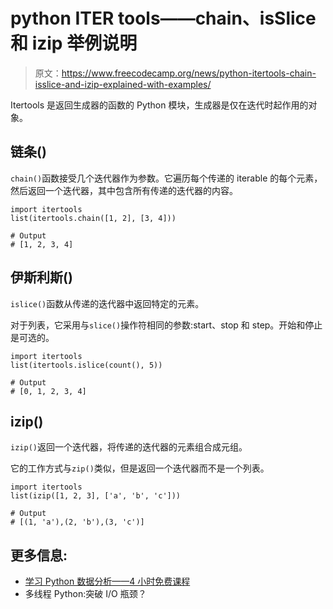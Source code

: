 # python ITER tools——chain、isSlice 和 izip 举例说明

> 原文：<https://www.freecodecamp.org/news/python-itertools-chain-isslice-and-izip-explained-with-examples/>

Itertools 是返回生成器的函数的 Python 模块，生成器是仅在迭代时起作用的对象。

## 链条()

`chain()`函数接受几个迭代器作为参数。它遍历每个传递的 iterable 的每个元素，然后返回一个迭代器，其中包含所有传递的迭代器的内容。

```
import itertools
list(itertools.chain([1, 2], [3, 4]))

# Output
# [1, 2, 3, 4]
```

## 伊斯利斯()

`islice()`函数从传递的迭代器中返回特定的元素。

对于列表，它采用与`slice()`操作符相同的参数:start、stop 和 step。开始和停止是可选的。

```
import itertools
list(itertools.islice(count(), 5))

# Output
# [0, 1, 2, 3, 4]
```

## izip()

`izip()`返回一个迭代器，将传递的迭代器的元素组合成元组。

它的工作方式与`zip()`类似，但是返回一个迭代器而不是一个列表。

```
import itertools
list(izip([1, 2, 3], ['a', 'b', 'c']))

# Output
# [(1, 'a'),(2, 'b'),(3, 'c')]
```

## 更多信息:

*   [学习 Python 数据分析——4 小时免费课程](https://www.freecodecamp.org/news/learn-data-analysis-with-python-course/)
*   多线程 Python:突破 I/O 瓶颈？
